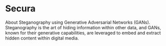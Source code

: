 # Secura
About Steganography using Generative Adversarial Networks (GANs). Steganography is the art of hiding information within other data, and GANs, known for their generative capabilities, are leveraged to embed and extract hidden content within digital media.
